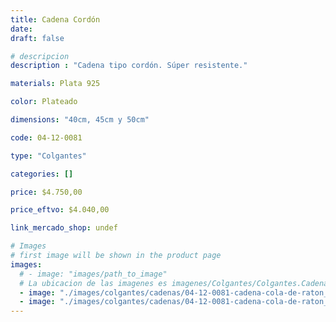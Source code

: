 ```yaml
---
title: Cadena Cordón
date: 
draft: false

# descripcion
description : "Cadena tipo cordón. Súper resistente."

materials: Plata 925

color: Plateado

dimensions: "40cm, 45cm y 50cm"

code: 04-12-0081

type: "Colgantes"

categories: []

price: $4.750,00

price_eftvo: $4.040,00

link_mercado_shop: undef

# Images
# first image will be shown in the product page
images:
  # - image: "images/path_to_image"
  # La ubicacion de las imagenes es imagenes/Colgantes/Colgantes.Cadenas/04-12-0081-cadena-cordon
  - image: "./images/colgantes/cadenas/04-12-0081-cadena-cola-de-raton_a.JPG"
  - image: "./images/colgantes/cadenas/04-12-0081-cadena-cola-de-raton_b.JPG"
---
```

